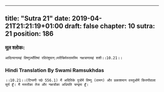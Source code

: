 
---
title: "Sutra 21"
date: 2019-04-21T21:21:19+01:00
draft: false
chapter: 10
sutra: 21
position: 186
---
### मूल श्लोकः:
```
आदित्यानामहं विष्णुर्ज्योतिषां रविरंशुमान्।मरीचिर्मरुतामस्मि नक्षत्राणामहं शशी।।10.21।।

```

### Hindi Translation By Swami Ramsukhdas
```
।।10.21।।(टिप्पणी प0 556.1) मैं अदितिके पुत्रोंमें विष्णु (वामन) और प्रकाशमान वस्तुओंमें किरणोंवाला सूर्य हूँ। मैं मरुतोंका तेज और नक्षत्रोंका अधिपति चन्द्रमा हूँ।

```

